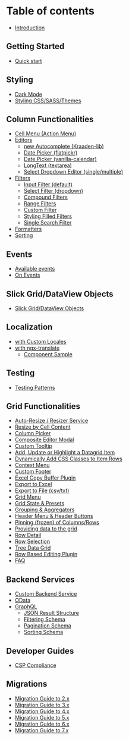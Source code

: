 # Table of contents

* [Introduction](README.md)

## Getting Started

* [Quick start](getting-started/quick-start.md)

## Styling

* [Dark Mode](styling/dark-mode.md)
* [Styling CSS/SASS/Themes](styling/styling.md)

## Column Functionalities

* [Cell Menu (Action Menu)](column-functionalities/Cell-Menu.md)
* [Editors](column-functionalities/Editors.md)
  * [new Autocomplete (Kraaden-lib)](column-functionalities/editors/Autocomplete-Editor-\(Kraaden-lib\).md)
  * [Date Picker (flatpickr)](column-functionalities/editors/Date-Editor-\(flatpickr\).md)
  * [Date Picker (vanilla-calendar)](column-functionalities/editors/date-editor-(vanilla-calendar).md)
  * [LongText (textarea)](column-functionalities/editors/LongText-Editor-\(textarea\).md)
  * [Select Dropdown Editor (single/multiple)](column-functionalities/editors/Select-Dropdown-Editor-\(single,multiple\).md)
* [Filters](column-functionalities/filters/README.md)
  * [Input Filter (default)](column-functionalities/filters/Input-Filter.md)
  * [Select Filter (dropdown)](column-functionalities/filters/Select-Filter.md)
  * [Compound Filters](column-functionalities/filters/Compound-Filters.md)
  * [Range Filters](column-functionalities/filters/Range-Filters.md)
  * [Custom Filter](column-functionalities/filters/custom-filter.md)
  * [Styling Filled Filters](column-functionalities/filters/Styling-Filled-Filters.md)
  * [Single Search Filter](column-functionalities/filters/Single-Search-Filter.md)
* [Formatters](column-functionalities/Formatters.md)
* [Sorting](column-functionalities/Sorting.md)

## Events

* [Available events](events/Available-Events.md)
* [On Events](events/Grid-&-DataView-Events.md)

## Slick Grid/DataView Objects
* [Slick Grid/DataView Objects](slick-grid-dataview-objects/slickgrid-dataview-objects.md)

## Localization

* [with Custom Locales](localization/Localization-with-Custom-Locales.md)
* [with ngx-translate](localization/Localization-with-ngx-translate.md)
  * [Component Sample](localization/Localization---Component-Sample.md)

## Testing

* [Testing Patterns](testing/testing-patterns.md)

## Grid Functionalities

* [Auto-Resize / Resizer Service](grid-functionalities/Grid-Auto-Resize.md)
* [Resize by Cell Content](grid-functionalities/Resize-by-Cell-Content.md)
* [Column Picker](grid-functionalities/Column-Picker.md)
* [Composite Editor Modal](grid-functionalities/Composite-Editor-Modal.md)
* [Custom Tooltip](grid-functionalities/Custom-Tooltip-\(plugin\).md)
* [Add, Update or Highlight a Datagrid Item](grid-functionalities/add-update-highlight.md)
* [Dynamically Add CSS Classes to Item Rows](grid-functionalities/dynamic-item-metadata.md)
* [Context Menu](grid-functionalities/Context-Menu.md)
* [Custom Footer](grid-functionalities/Custom-Footer.md)
* [Excel Copy Buffer Plugin](grid-functionalities/excel-copy-buffer.md)
* [Export to Excel](grid-functionalities/Export-to-Excel.md)
* [Export to File (csv/txt)](grid-functionalities/Export-to-Text-File.md)
* [Grid Menu](grid-functionalities/Grid-Menu.md)
* [Grid State & Presets](grid-functionalities/Grid-State-&-Preset.md)
* [Grouping & Aggregators](grid-functionalities/Grouping-&-Aggregators.md)
* [Header Menu & Header Buttons](grid-functionalities/Header-Menu-&-Header-Buttons.md)
* [Pinning (frozen) of Columns/Rows](grid-functionalities/frozen-columns-rows.md)
* [Providing data to the grid](grid-functionalities/providing-grid-data.md)
* [Row Detail](grid-functionalities/row-detail.md)
* [Row Selection](grid-functionalities/Row-Selection.md)
* [Tree Data Grid](grid-functionalities/Tree-Data-Grid.md)
* [Row Based Editing Plugin](grid-functionalities/Row-based-edit.md)
* [FAQ](grid-functionalities/FAQ.md)

## Backend Services

* [Custom Backend Service](backend-services/Custom-Backend-Service.md)
* [OData](backend-services/OData.md)
* [GraphQL](backend-services/GraphQL.md)
  * [JSON Result Structure](backend-services/graphql/GraphQL-JSON-Result.md)
  * [Filtering Schema](backend-services/graphql/GraphQL-Filtering.md)
  * [Pagination Schema](backend-services/graphql/GraphQL-Pagination.md)
  * [Sorting Schema](backend-services/graphql/GraphQL-Sorting.md)

## Developer Guides

* [CSP Compliance](developer-guides/csp-compliance.md)

## Migrations

* [Migration Guide to 2.x](migrations/Migration-to-2.x.md)
* [Migration Guide to 3.x](migrations/Migration-to-3.x.md)
* [Migration Guide to 4.x](migrations/Migration-to-4.x.md)
* [Migration Guide to 5.x](migrations/Migration-to-5.x.md)
* [Migration Guide to 6.x](migrations/Migration-to-6.x.md)
* [Migration Guide to 7.x](migrations/Migration-to-7.x.md)
